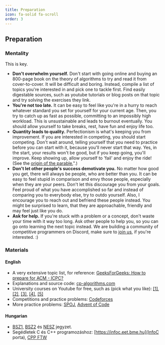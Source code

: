```yaml
---
title: Preparation
icon: fa-solid fa-scroll
order: 3
---
```


## Preparation

### Mentality

This is key.

- **Don't overwhelm yourself.** Don't start with going online and buying an 800-page book on the theory of algorithms to try and read it from cover-to-cover. It will be difficult and boring. Instead, compile a list of topics you're interested in and pick one to tackle first. Find easily digestable sources, such as youtube tutorials or blog posts on that topic and try solving the exercises they link.
- **You're not too late.** It can be easy to feel like you're in a hurry to reach whatever standard you set for yourself for your current age. Then, you try to catch up as fast as possible, committing to an impossibly high workload. This is unsustainable and leads to burnout eventually. You should allow yourself to take breaks, rest, have fun and enjoy life too.
- **Quantity leads to quality.** Perfectionism is what's keeping you from improvement. If you are interested in competing, you should start competing. Don't wait around, telling yourself that you need to practice before you can start with it, because you'll never start that way. Yes, in the start, your results won't be good, but if you keep going, you'll improve. Keep showing up, allow yourself to 'fail' and enjoy the ride! (See the [origin of the parable.](https://austinkleon.com/2020/12/10/quantity-leads-to-quality-the-origin-of-a-parable/)".)
- **Don't let other people's success demotivate you.** No matter how good you get, there will always be people, who are better than you. It can be easy to feel stupid in comparison and envy those people, especially when they are your peers. Don't let this discourage you from your goals. Feel proud of what you have accomplished so far and instead of comparing you to everybody else, try to outdo yourself. Also, I encourage you to reach out and befriend these people instead. You might be surprised to learn, that they are approachable, friendly and may feel just like you do.
- **Ask for help.** If you're stuck with a problem or a concept, don't waste your time with it way too long. Ask other people to help you, so you can go onto learning the next topic instead. We are building a community of competitive programmers on Discord, make sure to [join us](https://vprog.hu/discord), if you're interested. :)

### Materials

#### English

- A very extensive topic list, for reference: [GeeksForGeeks: How to prepare for ACM - ICPC?](https://www.geeksforgeeks.org/how-to-prepare-for-acm-icpc)
- Explanations and source code: [cp-algorithms.com](https://cp-algorithms.com)
- University courses on Youtube for free, such as (pick what you like):
  [[1]](https://www.youtube.com/playlist?list=PLUl4u3cNGP63EdVPNLG3ToM6LaEUuStEY),
  [[2]](https://www.youtube.com/playlist?list=PLUl4u3cNGP61Oq3tWYp6V_F-5jb5L2iHb),
  [[3]](https://www.youtube.com/playlist?list=PLkToMFwOtNHiJtcBu0piSLKnLVGOF9vaV),
  [[4]](https://www.youtube.com/playlist?list=PL2SOU6wwxB0uP4rJgf5ayhHWgw7akUWSf),
  [[5]](https://www.youtube.com/@timroughgardenlectures1861/playlists)
- Competitions and practice problems: [Codeforces](https://codeforces.com)
- More practice problems:  [SPOJ](https://www.spoj.com), [Advent of Code](https://adventofcode.com)

#### Hungarian

- [BSZ1](http://cs.bme.hu/bsz1/jegyzet/bsz1_jegyzet.pdf),
  [BSZ2](http://cs.bme.hu/bsz2/bsz2_jegyzet.pdf) és
  [NESZ](http://www.cs.bme.hu/~fleiner/jegyzet/NESZ.pdf) jegyzet.
- Segédletek C és C++ programozáshoz: [https://infoc.eet.bme.hu](InfoC porta), [CPP FTW](https://prog2.cppftw.org)
